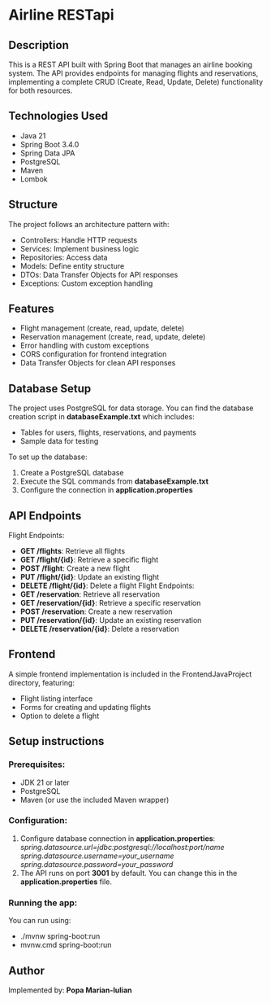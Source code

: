 # Airline RESTapi

## Description
This is a REST API built with Spring Boot that manages an airline booking system. The API provides endpoints for managing flights and reservations, implementing a complete CRUD (Create, Read, Update, Delete) functionality for both resources.

## Technologies Used
- Java 21
- Spring Boot 3.4.0
- Spring Data JPA
- PostgreSQL
- Maven
- Lombok

## Structure
The project follows an architecture pattern with:

- Controllers: Handle HTTP requests
- Services: Implement business logic
- Repositories: Access data
- Models: Define entity structure
- DTOs: Data Transfer Objects for API responses
- Exceptions: Custom exception handling

## Features
- Flight management (create, read, update, delete)
- Reservation management (create, read, update, delete)
- Error handling with custom exceptions
- CORS configuration for frontend integration
- Data Transfer Objects for clean API responses

## Database Setup
The project uses PostgreSQL for data storage. You can find the database creation script in **databaseExample.txt** which includes:
- Tables for users, flights, reservations, and payments
- Sample data for testing

To set up the database:

1. Create a PostgreSQL database
1. Execute the SQL commands from **databaseExample.txt**
1. Configure the connection in **application.properties**

## API Endpoints
Flight Endpoints:
- **GET /flights**: Retrieve all flights
- **GET /flight/{id}**: Retrieve a specific flight
- **POST /flight**: Create a new flight
- **PUT /flight/{id}**: Update an existing flight
- **DELETE /flight/{id}**: Delete a flight
Flight Endpoints:
- **GET /reservation**: Retrieve all reservation
- **GET /reservation/{id}**: Retrieve a specific reservation
- **POST /reservation**: Create a new reservation
- **PUT /reservation/{id}**: Update an existing reservation
- **DELETE /reservation/{id}**: Delete a reservation

## Frontend
A simple frontend implementation is included in the FrontendJavaProject directory, featuring:
- Flight listing interface
- Forms for creating and updating flights
- Option to delete a flight

## Setup instructions
### Prerequisites: 
- JDK 21 or later
- PostgreSQL
- Maven (or use the included Maven wrapper)

### Configuration:
1. Configure database connection in **application.properties**:
*spring.datasource.url=jdbc:postgresql://localhost:port/name*  
*spring.datasource.username=your_username*  
*spring.datasource.password=your_password*  
1. The API runs on port **3001** by default. You can change this in the **application.properties** file.

### Running the app:
You can run using:
- ./mvnw spring-boot:run
- mvnw.cmd spring-boot:run

## Author
Implemented by: **Popa Marian-Iulian**